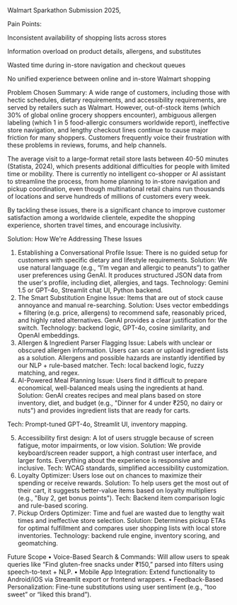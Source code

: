 Walmart Sparkathon Submission 2025,

Pain Points:

Inconsistent availability of shopping lists across stores

Information overload on product details, allergens, and substitutes

Wasted time during in-store navigation and checkout queues

No unified experience between online and in-store Walmart shopping

Problem Chosen Summary:
A wide range of customers, including those with hectic schedules, dietary requirements, and accessibility requirements, are served by retailers such as Walmart. However, out-of-stock items (which 30% of global online grocery shoppers encounter), ambiguous allergen labeling (which 1 in 5 food-allergic consumers worldwide report), ineffective store navigation, and lengthy checkout lines continue to cause major friction for many shoppers. Customers frequently voice their frustration with these problems in reviews, forums, and help channels.

The average visit to a large-format retail store lasts between 40-50 minutes (Statista, 2024), which presents additional difficulties for people with limited time or mobility. There is currently no intelligent co-shopper or AI assistant to streamline the process, from home planning to in-store navigation and pickup coordination, even though multinational retail chains run thousands of locations and serve hundreds of millions of customers every week.

By tackling these issues, there is a significant chance to improve customer satisfaction among a worldwide clientele, expedite the shopping experience, shorten travel times, and encourage inclusivity.



Solution:
How We're Addressing These Issues 
1. Establishing a Conversational Profile Issue: There is no guided setup for customers with specific dietary and lifestyle requirements. Solution: We use natural language (e.g., “I’m vegan and allergic to peanuts”) to gather user preferences using GenAI. It produces structured JSON data from the user's profile, including diet, allergies, and tags. Technology: Gemini 1.5 or GPT-4o, Streamlit chat UI, Python backend.
2. The Smart Substitution Engine Issue: 
Items that are out of stock cause annoyance and manual re-searching. Solution: Uses vector embeddings + filtering (e.g. price, allergens) to recommend safe, reasonably priced, and highly rated alternatives. GenAI provides a clear justification for the switch. Technology: backend logic, GPT-4o, cosine similarity, and OpenAI embeddings. 
 3. Allergen & Ingredient Parser Flagging Issue: Labels with unclear or obscured allergen information. Users can scan or upload ingredient lists as a solution. Allergens and possible hazards are instantly identified by our NLP + rule-based matcher. Tech: local backend logic, fuzzy matching, and regex.
4. AI-Powered Meal Planning Issue: 
Users find it difficult to prepare economical, well-balanced meals using the ingredients at hand. Solution: GenAI creates recipes and meal plans based on store inventory, diet, and budget (e.g., "Dinner for 4 under ₹250, no dairy or nuts") and provides ingredient lists that are ready for carts.

Tech: Prompt-tuned GPT-4o, Streamlit UI, inventory mapping.

5.  Accessibility first design:
A lot of users struggle because of screen fatigue, motor impairments, or low vision. Solution: We provide keyboard/screen reader support, a high contrast user interface, and larger fonts. Everything about the experience is responsive and inclusive. Tech: WCAG standards, simplified accessibility customization.
6. Loyalty Optimizer: 
Users lose out on chances to maximize their spending or receive rewards. Solution: To help users get the most out of their cart, it suggests better-value items based on loyalty multipliers (e.g., "Buy 2, get bonus points"). Tech: Backend item comparison logic and rule-based scoring. 
 7. Pickup Orders Optimizer:
Time and fuel are wasted due to lengthy wait times and ineffective store selection. Solution: Determines pickup ETAs for optimal fulfillment and compares user shopping lists with local store inventories. Technology: backend rule engine, inventory scoring, and geomatching.

Future Scope
 •  Voice-Based Search & Commands: Will allow users to speak queries like “Find gluten-free snacks under ₹150,” parsed into filters using speech-to-text + NLP.
 • Mobile App Integration: Extend functionality to Android/iOS via Streamlit export or frontend wrappers.
 •        Feedback-Based Personalization: Fine-tune substitutions using user sentiment (e.g., “too sweet” or “liked this brand”).
